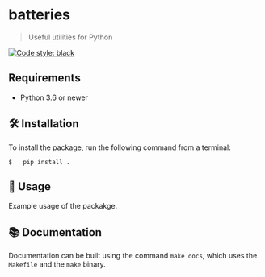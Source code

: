 # batteries
> Useful utilities for Python

[![Code style: black](https://img.shields.io/badge/code%20style-black-000000.svg)](https://github.com/psf/black)


## Requirements
- Python 3.6 or newer

## 🛠 Installation
To install the package, run the following command from a terminal:

```shell
$   pip install .
```


## 🚀 Usage
Example usage of the packakge.

## 📚 Documentation
Documentation can be built using the command `make docs`, which uses the `Makefile` and the `make` binary.
